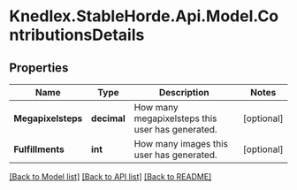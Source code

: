 # Knedlex.StableHorde.Api.Model.ContributionsDetails

## Properties

Name | Type | Description | Notes
------------ | ------------- | ------------- | -------------
**Megapixelsteps** | **decimal** | How many megapixelsteps this user has generated. | [optional] 
**Fulfillments** | **int** | How many images this user has generated. | [optional] 

[[Back to Model list]](../README.md#documentation-for-models) [[Back to API list]](../README.md#documentation-for-api-endpoints) [[Back to README]](../README.md)

